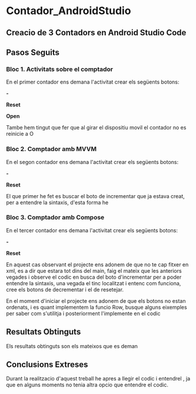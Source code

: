 # Contador_AndroidStudio

## Creacio de 3 Contadors en Android Studio Code  
  
## Pasos Seguits  


  
### Bloc 1. Activitats sobre el comptador

En el primer contador ens demana l'activitat crear els següents botons:  
  
**-**  
  
**Reset** 
  
**Open** 
  

Tambe hem tingut que fer que al girar el dispositiu movil el contador no es reinicie a O

  
### Bloc 2. Comptador amb MVVM

En el segon contador ens demana l'activitat crear els següents botons:  
  
**-**  
  
**Reset** 
  
El que primer he fet es buscar el boto de incrementar que ja estava creat, per a entendre la sintaxis, d'esta forma he 
  
### Bloc 3. Comptador amb Compose


En el tercer contador ens demana l'activitat crear els següents botons:  
  
**-**  
  
**Reset**  

En aquest cas observant el projecte ens adonem de que no te cap fitxer en xml, es a dir que estara tot dins del main, faig el mateix que les anteriors vegades i observe el codic en busca del boto d'incrementar per a poder entendre la sintaxis, una vegada el tinc localitzat i entenc com funciona, cree els botons de decrementar i el de resetejar.  
  
En el moment d'iniciar el projecte ens adonem de que els botons no estan ordenats, i es quant implementem la funcio Row, busque alguns eixemples per saber com s'utilitja i posteriorment l'implemente en el codic
  
  
  
## Resultats Obtinguts  

Els resultats obtinguts son els mateixos que es deman


## Conclusions Extreses  

Durant la realitzacio d'aquest treball he apres a llegir el codic i entendrel , ja que en alguns moments no tenia altra opcio que entendre el codic.  

  


